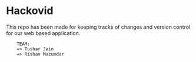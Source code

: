 # Hackovid
This repo has been made for keeping tracks of changes and version control for our web based application.

        TEAM:
        => Tushar Jain
        => Rishav Mazumdar
